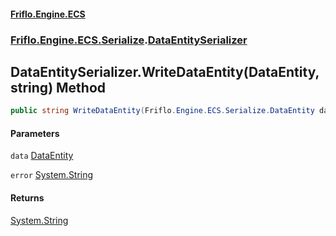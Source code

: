 #### [Friflo.Engine.ECS](index.md 'index')
### [Friflo.Engine.ECS.Serialize](Friflo.Engine.ECS.Serialize.md 'Friflo.Engine.ECS.Serialize').[DataEntitySerializer](DataEntitySerializer.md 'Friflo.Engine.ECS.Serialize.DataEntitySerializer')

## DataEntitySerializer.WriteDataEntity(DataEntity, string) Method

```csharp
public string WriteDataEntity(Friflo.Engine.ECS.Serialize.DataEntity data, out string error);
```
#### Parameters

<a name='Friflo.Engine.ECS.Serialize.DataEntitySerializer.WriteDataEntity(Friflo.Engine.ECS.Serialize.DataEntity,string).data'></a>

`data` [DataEntity](DataEntity.md 'Friflo.Engine.ECS.Serialize.DataEntity')

<a name='Friflo.Engine.ECS.Serialize.DataEntitySerializer.WriteDataEntity(Friflo.Engine.ECS.Serialize.DataEntity,string).error'></a>

`error` [System.String](https://docs.microsoft.com/en-us/dotnet/api/System.String 'System.String')

#### Returns
[System.String](https://docs.microsoft.com/en-us/dotnet/api/System.String 'System.String')